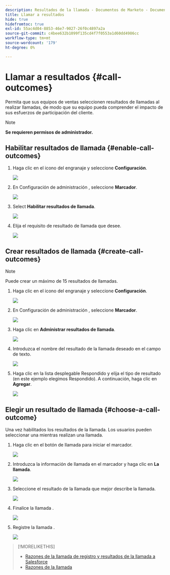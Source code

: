 ```yaml
---
description: Resultados de la llamada - Documentos de Marketo - Documentación del producto
title: Llamar a resultados
hide: true
hidefromtoc: true
exl-id: 55ac4d04-8853-46e7-9027-26f0c4897a2a
source-git-commit: c4bee632b1099f135cd4f7f0553a1d60dd4986cc
workflow-type: tm+mt
source-wordcount: '179'
ht-degree: 0%

---
```


# Llamar a resultados {#call-outcomes}

Permita que sus equipos de ventas seleccionen resultados de llamadas al realizar llamadas, de modo que su equipo pueda comprender el impacto de sus esfuerzos de participación del cliente.

>[!NOTE]
>
>**Se requieren permisos de administrador.**

## Habilitar resultados de llamada {#enable-call-outcomes}

1. Haga clic en el icono del engranaje y seleccione **Configuración**.

   ![](assets/call-outcomes-1.png)

1. En Configuración de administración , seleccione **Marcador**.

   ![](assets/call-outcomes-2.png)

1. Select **Habilitar resultados de llamada**.

   ![](assets/call-outcomes-3.png)

1. Elija el requisito de resultado de llamada que desee.

   ![](assets/call-outcomes-4.png)

## Crear resultados de llamada {#create-call-outcomes}

>[!NOTE]
>
>Puede crear un máximo de 15 resultados de llamadas.

1. Haga clic en el icono del engranaje y seleccione **Configuración**.

   ![](assets/call-outcomes-5.png)

1. En Configuración de administración , seleccione **Marcador**.

   ![](assets/call-outcomes-6.png)

1. Haga clic en **Administrar resultados de llamada**.

   ![](assets/call-outcomes-7.png)

1. Introduzca el nombre del resultado de la llamada deseado en el campo de texto.

   ![](assets/call-outcomes-8.png)

1. Haga clic en la lista desplegable Respondido y elija el tipo de resultado (en este ejemplo elegimos Respondido). A continuación, haga clic en **Agregar**.

   ![](assets/call-outcomes-9.png)

## Elegir un resultado de llamada {#choose-a-call-outcome}

Una vez habilitados los resultados de la llamada. Los usuarios pueden seleccionar una mientras realizan una llamada.

1. Haga clic en el botón de llamada para iniciar el marcador.

   ![](assets/call-outcomes-10.png)

1. Introduzca la información de llamada en el marcador y haga clic en **La llamada**.

   ![](assets/call-outcomes-11.png)

1. Seleccione el resultado de la llamada que mejor describe la llamada.

   ![](assets/call-outcomes-12.png)

1. Finalice la llamada .

   ![](assets/call-outcomes-13.png)

1. Registre la llamada .

   ![](assets/call-outcomes-14.png)

>[!MORELIKETHIS]
>
>* [Razones de la llamada de registro y resultados de la llamada a Salesforce](/help/marketo/product-docs/marketo-sales-connect/phone/log-call-reasons-and-call-outcomes-to-salesforce.md)
>* [Razones de la llamada](/help/marketo/product-docs/marketo-sales-connect/phone/call-reasons.md)

